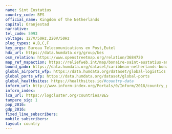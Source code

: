```yaml
---
name: Sint Eustatius
country_code: BES
official_name: Kingdom of the Netherlands
capital: Oranjestad
narrative:
tel_code: 5993
voltage: 127V/50Hz,220V/50Hz
plug_types: A,B,C,F
key_orgs: Bureau Telecomunications en Post,Eutel
hdx_url: https://data.humdata.org/group/bes
osm_relation: https://www.openstreetmap.org/relation/3684720
map_ref_mapaction: https://reliefweb.int/map/bonaire-saint-eustatius-and-saba-netherlands/saba-and-st-eustatius-reference-map-18-sep-2017
bound_gadm: https://data.humdata.org/dataset/caribbean-netherlands-bonaire-sint-eustatius-and-saba
global_airports_wfp: https://data.humdata.org/dataset/global-logistics
global_ports_wfp: https://data.humdata.org/dataset/global-ports
global_healthsites: https://healthsites.io/#country-data
inform_url: http://www.inform-index.org/Portals/0/Inform/2018/country_profiles/BES.pdf
inform_index:
lca_url: https://logcluster.org/countries/BES
tampere_sig: 1
pop_2016:
gdp_2016:
fixed_line_subscribers:
mobile_subscribers:
layout: country
---
```

